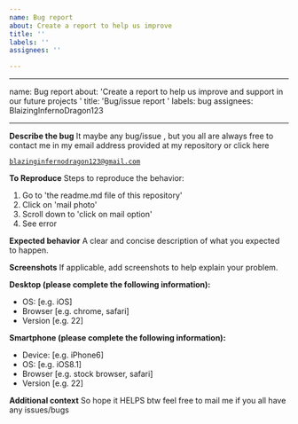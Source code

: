 ```yaml
---
name: Bug report
about: Create a report to help us improve
title: ''
labels: ''
assignees: ''

---
```


---
name: Bug report
about: 'Create a report to help us improve and support in our future projects '
title: 'Bug/issue report '
labels: bug
assignees: BlaizingInfernoDragon123

---

**Describe the bug**
It maybe any bug/issue , but you all are always free to contact me in my email address provided at my repository or click here
<a href="mailto: blazinginfernodragon123@gmail.com">

```
blazinginfernodragon123@gmail.com
```
</a>

**To Reproduce**
Steps to reproduce the behavior:
1. Go to 'the readme.md file of this repository'
2. Click on 'mail photo'
3. Scroll down to 'click on mail option'
4. See error

**Expected behavior**
A clear and concise description of what you expected to happen.

**Screenshots**
If applicable, add screenshots to help explain your problem.

**Desktop (please complete the following information):**
 - OS: [e.g. iOS]
 - Browser [e.g. chrome, safari]
 - Version [e.g. 22]

**Smartphone (please complete the following information):**
 - Device: [e.g. iPhone6]
 - OS: [e.g. iOS8.1]
 - Browser [e.g. stock browser, safari]
 - Version [e.g. 22]

**Additional context**
So hope it HELPS btw feel free to mail me if you all have any issues/bugs
